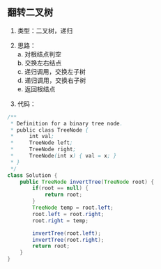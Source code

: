 ## 翻转二叉树  
1. 类型：二叉树，递归  
2. 思路：  
	a. 对根结点判空  
	b. 交换左右结点  
	c. 递归调用，交换左子树  
	d. 递归调用，交换右子树  
	e. 返回根结点  
	
3. 代码：  
````java
/**
 * Definition for a binary tree node.
 * public class TreeNode {
 *     int val;
 *     TreeNode left;
 *     TreeNode right;
 *     TreeNode(int x) { val = x; }
 * }
 */
class Solution {
    public TreeNode invertTree(TreeNode root) {
        if(root == null) {
            return root;
        }
        TreeNode temp = root.left;
        root.left = root.right;
        root.right = temp;

        invertTree(root.left);
        invertTree(root.right);
        return root;
    }
}
````